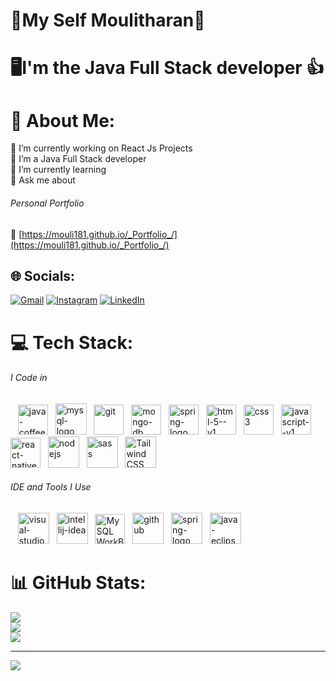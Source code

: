 
# 👋My Self Moulitharan🙂
# 🖥I'm the Java Full Stack developer 👍
# 💫 About Me:
🔭 I’m currently working on React Js Projects<br>🤝 I’m a Java Full Stack developer<br>🌱 I’m currently learning<br>💬 Ask me about
###### Personal Portfolio
 🔗 [https://mouli181.github.io/_Portfolio_/](https://mouli181.github.io/_Portfolio_/)
 
## 🌐 Socials:
[![Gmail](https://img.shields.io/badge/Gmail-D14836?style=for-the-badge&logo=gmail&logoColor=white)](mailto:moulitharan2471@gmail.com) [![Instagram](https://img.shields.io/badge/Instagram-E4405F?style=for-the-badge&logo=instagram&logoColor=white)](instagram.com/mouli_vj_) [![LinkedIn](https://img.shields.io/badge/LinkedIn-0077B5?style=for-the-badge&logo=linkedin&logoColor=white)](https://www.linkedin.com/in/moulitharan-c/)

# 💻 Tech Stack:
###### I Code in 
&nbsp;&nbsp;&nbsp;<img width="48" height="48" src="https://img.icons8.com/color/48/java-coffee-cup-logo--v1.png" alt="java-coffee-cup-logo--v1"/>&nbsp;&nbsp;&nbsp;<img width="50" height="50" src="https://img.icons8.com/fluency/50/mysql-logo.png" alt="mysql-logo"/>&nbsp;&nbsp;&nbsp;<img width="48" height="48" src="https://img.icons8.com/color/48/git.png" alt="git"/>&nbsp;&nbsp;&nbsp;<img width="48" height="48" src="https://img.icons8.com/color/48/mongo-db.png" alt="mongo-db"/>&nbsp;&nbsp;&nbsp;<img width="48" height="48" src="https://img.icons8.com/color/48/spring-logo.png" alt="spring-logo"/>&nbsp;&nbsp;&nbsp;<img width="48" height="48" src="https://img.icons8.com/color/48/html-5--v1.png" alt="html-5--v1"/>&nbsp;&nbsp;&nbsp;<img width="48" height="48" src="https://img.icons8.com/fluency/48/css3.png" alt="css3"/>&nbsp;&nbsp;&nbsp;<img width="48" height="48" src="https://img.icons8.com/color/48/javascript--v1.png" alt="javascript--v1"/>&nbsp;&nbsp;&nbsp;<img width="48" height="48" src="https://img.icons8.com/color/48/react-native.png" alt="react-native"/>&nbsp;&nbsp;&nbsp;<img width="50" height="50" src="https://img.icons8.com/color/50/nodejs.png" alt="nodejs"/>&nbsp;&nbsp;&nbsp;<img width="50" height="50" src="https://img.icons8.com/color/50/sass.png" alt="sass"/>&nbsp;&nbsp;&nbsp;<img width="50" height="50" src="https://img.icons8.com/color/50/tailwindcss.png" alt="Tailwind CSS
"/>
###### IDE and Tools I Use 
&nbsp;&nbsp;&nbsp;<img width="50" height="50" src="https://img.icons8.com/color/50/visual-studio-code-2019.png" alt="visual-studio-code-2019"/>&nbsp;&nbsp;&nbsp;<img width="50" height="50" src="https://img.icons8.com/color/50/intellij-idea.png" alt="intellij-idea"/>&nbsp;&nbsp;&nbsp;<img width="48" height="48" src="https://img.icons8.com/external-those-icons-flat-those-icons/48/external-MySQL-programming-and-development-those-icons-flat-those-icons.png" alt="MySQL WorkBench"/>&nbsp;&nbsp;&nbsp;<img width="50" height="50" src="https://img.icons8.com/fluency/50/github.png" alt="github"/>&nbsp;&nbsp;&nbsp;<img width="50" height="50" src="https://img.icons8.com/officel/80/spring-logo.png" alt="spring-logo"/>&nbsp;&nbsp;&nbsp;<img width="50" height="50" src="https://img.icons8.com/officel/100/java-eclipse.png" alt="java-eclipse"/>
# 📊 GitHub Stats:
![](https://github-readme-stats.vercel.app/api?username=Ranjithv88&theme=dark&hide_border=false&include_all_commits=false&count_private=false)<br/>
![](https://github-readme-streak-stats.herokuapp.com/?user=Ranjithv88&theme=dark&hide_border=false)<br/>
![](https://github-readme-stats.vercel.app/api/top-langs/?username=Ranjithv88&theme=dark&hide_border=false&include_all_commits=false&count_private=false&layout=compact)

---
[![](https://visitcount.itsvg.in/api?id=Ranjithv88&icon=0&color=0)](https://visitcount.itsvg.in)

<!-- Proudly created with GPRM ( https://gprm.itsvg.in ) -->
